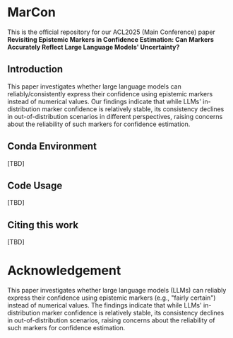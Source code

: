 # MarCon
This is the official repository for our ACL2025 (Main Conference) paper **Revisiting Epistemic Markers in Confidence Estimation: Can Markers Accurately Reflect Large Language Models' Uncertainty?**

## Introduction
This paper investigates whether large language models can reliably/consistently express their confidence using epistemic markers instead of numerical values. Our findings indicate that while LLMs' in-distribution marker confidence is relatively stable, its consistency declines in out-of-distribution scenarios in different perspectives, raising concerns about the reliability of such markers for confidence estimation.

## Conda Environment
[TBD]

## Code Usage
[TBD]

## Citing this work
[TBD]

# Acknowledgement
This paper investigates whether large language models (LLMs) can reliably express their confidence using epistemic markers (e.g., "fairly certain") instead of numerical values. The findings indicate that while LLMs' in-distribution marker confidence is relatively stable, its consistency declines in out-of-distribution scenarios, raising concerns about the reliability of such markers for confidence estimation.
